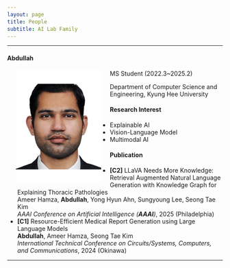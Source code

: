 ```yaml
---
layout: page
title: People 
subtitle: AI Lab Family
---
```


<hr>

#### Abdullah
  
<img src="https://raw.githubusercontent.com/ailabkhu/ailabkhu.github.io/master/img/Abdullah.jpg" width="200" height="265" align="left" hspace="20" />
MS Student (2022.3~2025.2)        

Department of Computer Science and Engineering, Kyung Hee University         
            

#### Research Interest
* Explainable AI
* Vision-Language Model
* Multimodal AI

#### Publication
- **[C2]** LLaVA Needs More Knowledge: Retrieval Augmented Natural Language Generation with Knowledge Graph for Explaining Thoracic Pathologies                                    
  Ameer Hamza, **Abdullah**, Yong Hyun Ahn, Sungyoung Lee, Seong Tae Kim           
_AAAI Conference on Artificial Intelligence (**AAAI**)_, 2025 (Philadelphia)
- **[C1]** Resource-Efficient Medical Report Generation using Large Language Models                                      
**Abdullah**, Ameer Hamza, Seong Tae Kim           
_International Technical Conference on Circuits/Systems, Computers, and Communications_, 2024 (Okinawa)


<hr>

